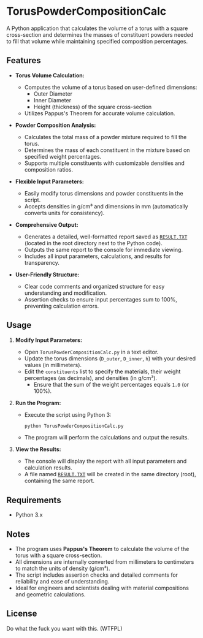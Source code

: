 # TorusPowderCompositionCalc

A Python application that calculates the volume of a torus with a square cross-section and determines the masses of constituent powders needed to fill that volume while maintaining specified composition percentages.

## Features

- **Torus Volume Calculation:**
    - Computes the volume of a torus based on user-defined dimensions:
        - Outer Diameter
        - Inner Diameter
        - Height (thickness) of the square cross-section
    - Utilizes Pappus's Theorem for accurate volume calculation.


- **Powder Composition Analysis:**
    - Calculates the total mass of a powder mixture required to fill the torus.
    - Determines the mass of each constituent in the mixture based on specified weight percentages.
    - Supports multiple constituents with customizable densities and composition ratios.


- **Flexible Input Parameters:**
    - Easily modify torus dimensions and powder constituents in the script.
    - Accepts densities in g/cm³ and dimensions in mm (automatically converts units for consistency).


- **Comprehensive Output:**
    - Generates a detailed, well-formatted report saved as [`RESULT.TXT`](RESULT.TXT) (located in the root directory next to the Python code).
    - Outputs the same report to the console for immediate viewing.
    - Includes all input parameters, calculations, and results for transparency.


- **User-Friendly Structure:**
    - Clear code comments and organized structure for easy understanding and modification.
    - Assertion checks to ensure input percentages sum to 100%, preventing calculation errors.

## Usage

1. **Modify Input Parameters:**
    - Open `TorusPowderCompositionCalc.py` in a text editor.
    - Update the torus dimensions (`D_outer`, `D_inner`, `h`) with your desired values (in millimeters).
    - Edit the `constituents` list to specify the materials, their weight percentages (as decimals), and densities (in g/cm³).
        - Ensure that the sum of the weight percentages equals `1.0` (or 100%).


2. **Run the Program:**
    - Execute the script using Python 3:

      ```bash
      python TorusPowderCompositionCalc.py
      ```

    - The program will perform the calculations and output the results.


3. **View the Results:**
    - The console will display the report with all input parameters and calculation results.
    - A file named [`RESULT.TXT`](RESULT.TXT) will be created in the same directory (root), containing the same report.

## Requirements

- Python 3.x

## Notes

- The program uses **Pappus's Theorem** to calculate the volume of the torus with a square cross-section.
- All dimensions are internally converted from millimeters to centimeters to match the units of density (g/cm³).
- The script includes assertion checks and detailed comments for reliability and ease of understanding.
- Ideal for engineers and scientists dealing with material compositions and geometric calculations.

## License

Do what the fuck you want with this. (WTFPL)
